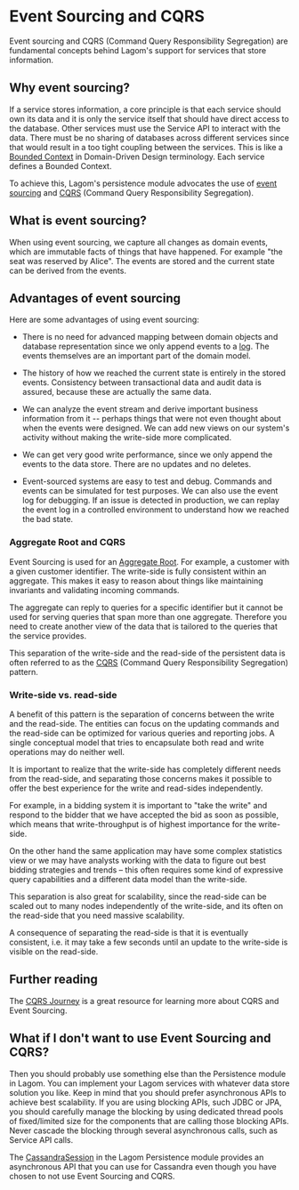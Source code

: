 # Event Sourcing and CQRS

Event sourcing and CQRS (Command Query Responsibility Segregation) are fundamental concepts behind Lagom's support for services that store information.

## Why event sourcing?

If a service stores information, a core principle is that each service should own its data and it is only the service itself that should have direct access to the database. Other services must use the Service API to interact with the data. There must be no sharing of databases across different services since that would result in a too tight coupling between the services. This is like a [Bounded Context](http://martinfowler.com/bliki/BoundedContext.html) in Domain-Driven Design terminology. Each service defines a Bounded Context.

To achieve this, Lagom's persistence module advocates the use of [event sourcing](https://msdn.microsoft.com/en-us/library/jj591559.aspx) and [CQRS](https://msdn.microsoft.com/en-us/library/jj591573.aspx) (Command Query Responsibility Segregation).

## What is event sourcing?

When using event sourcing, we capture all changes as domain events, which are immutable facts of things that have happened. For example "the seat was reserved by Alice". The events are stored and the current state can be derived from the events.

## Advantages of event sourcing

Here are some advantages of using event sourcing:

* There is no need for advanced mapping between domain objects and database representation since we only append events to a [log](https://engineering.linkedin.com/distributed-systems/log-what-every-software-engineer-should-know-about-real-time-datas-unifying). The events themselves are an important part of the domain model.

* The history of how we reached the current state is entirely in the stored events. Consistency between transactional data and audit data is assured, because these are actually the same data.

* We can analyze the event stream and derive important business information from it -- perhaps things that were not even thought about when the events were designed. We can add new views on our system's activity without making the write-side more complicated.

* We can get very good write performance, since we only append the events to the data store. There are no updates and no deletes.

* Event-sourced systems are easy to test and debug. Commands and events can be simulated for test purposes. We can also use the event log for debugging. If an issue is detected in production, we can replay the event log in a controlled environment to understand how we reached the bad state.

### Aggregate Root and CQRS

Event Sourcing is used for an [Aggregate Root](http://martinfowler.com/bliki/DDD_Aggregate.html). For example, a customer with a given customer identifier. The write-side is fully consistent within an aggregate. This makes it easy to reason about things like maintaining invariants and validating incoming commands.

The aggregate can reply to queries for a specific identifier but it cannot be used for serving queries that span more than one aggregate. Therefore you need to create another view of the data that is tailored to the queries that the service provides.

This separation of the write-side and the read-side of the persistent data is often referred to as the [CQRS](https://msdn.microsoft.com/en-us/library/jj591573.aspx) (Command Query Responsibility Segregation) pattern.

### Write-side vs. read-side

A benefit of this pattern is the separation of concerns between the write and the read-side. The entities can focus on the updating commands and the read-side can be optimized for various queries and reporting jobs. A single conceptual model that tries to encapsulate both read and write operations may do neither well.

It is important to realize that the write-side has completely different needs from the read-side, and separating those concerns makes it possible to offer the best experience for the write and read-sides independently.

For example, in a bidding system it is important to "take the write" and respond to the bidder that we have accepted the bid as soon as possible, which means that write-throughput is of highest importance for the write-side.

On the other hand the same application may have some complex statistics view or we may have analysts working with the data to figure out best bidding strategies and trends – this often requires some kind of expressive query capabilities and a different data model than the write-side.

This separation is also great for scalability, since the read-side can be scaled out to many nodes independently of the write-side, and its often on the read-side that you need massive scalability.

A consequence of separating the read-side is that it is eventually consistent, i.e. it may take a few seconds until an update to the write-side is visible on the read-side.

## Further reading

The [CQRS Journey](https://msdn.microsoft.com/en-us/library/jj554200.aspx) is a great resource for learning more about CQRS and Event Sourcing.

## What if I don't want to use Event Sourcing and CQRS?

Then you should probably use something else than the Persistence module in Lagom. You can implement your Lagom services with whatever data store solution you like. Keep in mind that you should prefer asynchronous APIs to achieve best scalability. If you are using blocking APIs, such JDBC or JPA, you should carefully manage the blocking by using dedicated thread pools of fixed/limited size for the components that are calling those blocking APIs. Never cascade the blocking through several asynchronous calls, such as Service API calls.

The [CassandraSession](api/java/com/lightbend/lagom/javadsl/persistence/cassandra/CassandraSession.html) in the Lagom Persistence module provides an asynchronous API that you can use for Cassandra even though you have chosen to not use Event Sourcing and CQRS.
